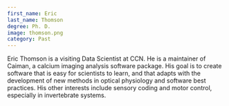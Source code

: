 ```yaml
---
first_name: Eric
last_name: Thomson
degree: Ph. D.
image: thomson.png
category: Past
---
```

Eric Thomson is a visiting Data Scientist at CCN. He is a maintainer of Caiman, a calcium imaging analysis software package. His goal is to create software that is easy for scientists to learn, and that adapts with the development of new methods in optical physiology and software best practices. His other interests include sensory coding and motor control, especially in invertebrate systems.